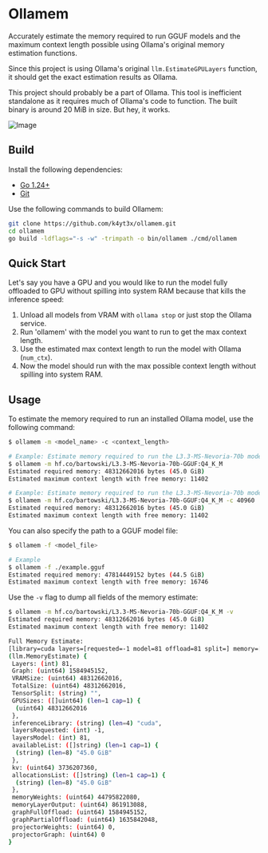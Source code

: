 # Ollamem

Accurately estimate the memory required to run GGUF models and the maximum context length possible using Ollama's original memory estimation functions.

Since this project is using Ollama's original `llm.EstimateGPULayers` function, it should get the exact estimation results as Ollama.

This project should probably be a part of Ollama. This tool is inefficient standalone as it requires much of Ollama's code to function. The built binary is around 20 MiB in size. But hey, it works.

![Image](https://github.com/user-attachments/assets/8b226ed2-cbdf-4dd1-9548-bd8a7a4a04d7)

## Build

Install the following dependencies:

- [Go 1.24+](https://golang.org/dl/)
- [Git](https://git-scm.com/downloads)

Use the following commands to build Ollamem:

```bash
git clone https://github.com/k4yt3x/ollamem.git
cd ollamem
go build -ldflags="-s -w" -trimpath -o bin/ollamem ./cmd/ollamem
```

## Quick Start

Let's say you have a GPU and you would like to run the model fully offloaded to GPU without spilling into system RAM because that kills the inference speed:

1. Unload all models from VRAM with `ollama stop` or just stop the Ollama service.
2. Run 'ollamem' with the model you want to run to get the max context length.
3. Use the estimated max context length to run the model with Ollama (`num_ctx`).
4. Now the model should run with the max possible context length without spilling into system RAM.

## Usage

To estimate the memory required to run an installed Ollama model, use the following command:

```bash
$ ollamem -m <model_name> -c <context_length>

# Example: Estimate memory required to run the L3.3-MS-Nevoria-70b model with a context length of 2048
$ ollamem -m hf.co/bartowski/L3.3-MS-Nevoria-70b-GGUF:Q4_K_M
Estimated required memory: 48312662016 bytes (45.0 GiB)
Estimated maximum context length with free memory: 11402

# Example: Estimate memory required to run the L3.3-MS-Nevoria-70b model with a context length of 40960
$ ollamem -m hf.co/bartowski/L3.3-MS-Nevoria-70b-GGUF:Q4_K_M -c 40960
Estimated required memory: 48312662016 bytes (45.0 GiB)
Estimated maximum context length with free memory: 11402
```

You can also specify the path to a GGUF model file:

```bash
$ ollamem -f <model_file>

# Example
$ ollamem -f ./example.gguf
Estimated required memory: 47814449152 bytes (44.5 GiB)
Estimated maximum context length with free memory: 16746
```

Use the `-v` flag to dump all fields of the memory estimate:

```bash
$ ollamem -m hf.co/bartowski/L3.3-MS-Nevoria-70b-GGUF:Q4_K_M -v
Estimated required memory: 48312662016 bytes (45.0 GiB)
Estimated maximum context length with free memory: 11402

Full Memory Estimate:
[library=cuda layers=[requested=-1 model=81 offload=81 split=] memory=[available=[45.0 GiB] gpu_overhead=0 B required=[full=45.0 GiB partial=45.0 GiB kv=3.5 GiB allocations=[45.0 GiB]] weights=[total=41.7 GiB repeating=40.9 GiB nonrepeating=822.0 MiB] graph=[full=1.5 GiB partial=1.5 GiB]]]
(llm.MemoryEstimate) {
 Layers: (int) 81,
 Graph: (uint64) 1584945152,
 VRAMSize: (uint64) 48312662016,
 TotalSize: (uint64) 48312662016,
 TensorSplit: (string) "",
 GPUSizes: ([]uint64) (len=1 cap=1) {
  (uint64) 48312662016
 },
 inferenceLibrary: (string) (len=4) "cuda",
 layersRequested: (int) -1,
 layersModel: (int) 81,
 availableList: ([]string) (len=1 cap=1) {
  (string) (len=8) "45.0 GiB"
 },
 kv: (uint64) 3736207360,
 allocationsList: ([]string) (len=1 cap=1) {
  (string) (len=8) "45.0 GiB"
 },
 memoryWeights: (uint64) 44795822080,
 memoryLayerOutput: (uint64) 861913088,
 graphFullOffload: (uint64) 1584945152,
 graphPartialOffload: (uint64) 1635842048,
 projectorWeights: (uint64) 0,
 projectorGraph: (uint64) 0
}
```
